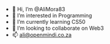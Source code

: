 - 👋 Hi, I’m @AliMora83
- 👀 I’m interested in Programming
- 🌱 I’m currently learning CS50
- 💞️ I’m looking to collaborate on Web3
- 📫 ali@openmindi.co.za

<!---
AliMora83 is a ✨ special ✨ repository because its `README.md` (this file) appears on your GitHub profile.
You can click the Preview link to take a look at your changes.
--->

